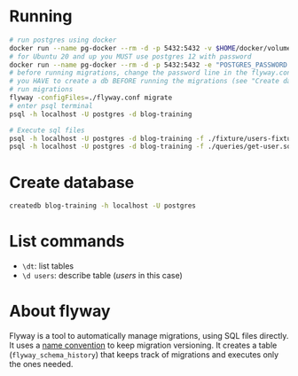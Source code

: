 
# Running

```sh
# run postgres using docker
docker run --name pg-docker --rm -d -p 5432:5432 -v $HOME/docker/volumes/postgres:/var/lib/postgresql/data postgres:10
# for Ubuntu 20 and up you MUST use postgres 12 with password
docker run --name pg-docker --rm -d -p 5432:5432 -e "POSTGRES_PASSWORD:postgres" -v $HOME/docker/volumes/postgres:/var/lib/postgresql/data postgres
# before running migrations, change the password line in the flyway.conf file to postgres
# you HAVE to create a db BEFORE running the migrations (see "Create database" below)
# run migrations
flyway -configFiles=./flyway.conf migrate
# enter psql terminal
psql -h localhost -U postgres -d blog-training

# Execute sql files
psql -h localhost -U postgres -d blog-training -f ./fixture/users-fixture.sql
psql -h localhost -U postgres -d blog-training -f ./queries/get-user.sql
```

# Create database

```sh
createdb blog-training -h localhost -U postgres
```

# List commands
- `\dt`: list tables
- `\d users`: describe table (*users* in this case)

# About flyway
Flyway is a tool to automatically manage migrations, using SQL files directly.
It uses a [name convention][1] to keep migration versioning. It creates a table (`flyway_schema_history`) that keeps track of migrations and executes only the ones needed.

[1]: https://flywaydb.org/documentation/migrations#sql-based-migrations
